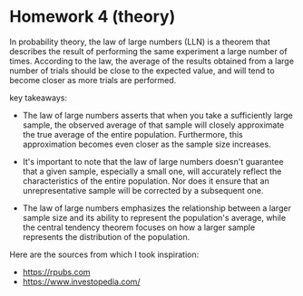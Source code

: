 
# Homework 4 (theory)

In probability theory, the law of large numbers (LLN) is a theorem that describes the result of performing the same experiment a large number of times. According to the law, the average of the results obtained from a large number of trials should be close to the expected value, and will tend to become closer as more trials are performed.

key takeaways:
  - The law of large numbers asserts that when you take a sufficiently large sample, the observed average of that sample will closely approximate the true average of the entire population. Furthermore, this approximation becomes even closer as the sample size increases.

  - It's important to note that the law of large numbers doesn't guarantee that a given sample, especially a small one, will accurately reflect the characteristics of the entire population. Nor does it ensure that an unrepresentative sample will be corrected by a subsequent one.

  - The law of large numbers emphasizes the relationship between a larger sample size and its ability to represent the population's average, while the central tendency theorem focuses on how a larger sample represents the distribution of the population.



Here are the sources from which I took inspiration:
  
  - https://rpubs.com
  - https://www.investopedia.com/
    
